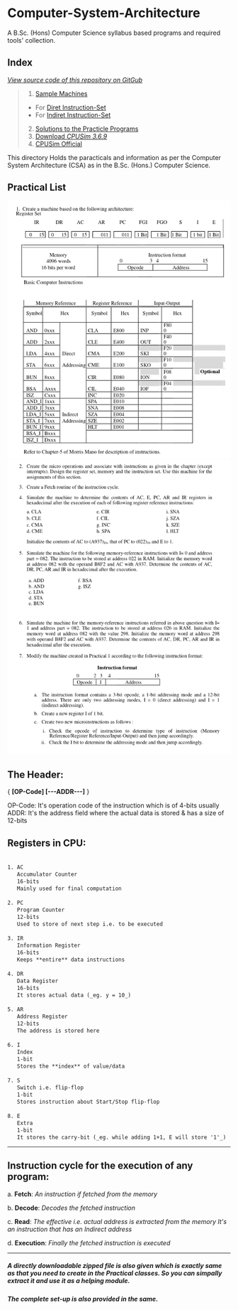 # Computer-System-Architecture
A B.Sc. (Hons) Computer Science syllabus based programs and required tools' collection.  

## Index  
[_View source code of this repository on GitGub_](https://github.com/ravi-prakash1907/Computer-System-Architecture/)  

>
> 1. [Sample Machines](https://github.com/ravi-prakash1907/Computer-System-Architecture/tree/master/Machines)  
>   - For [Diret Instruction-Set](https://github.com/ravi-prakash1907/Computer-System-Architecture/tree/master/Machines/2061_Direct_Ravi)  
>   - For [Indiret Instruction-Set](https://github.com/ravi-prakash1907/Computer-System-Architecture/tree/master/Machines/2061_Indirect_Ravi)  
> 2. [Solutions to the Practicle Programs](https://github.com/ravi-prakash1907/Computer-System-Architecture/tree/master/Operations%20for%20Programs)  
> 3. [Download _CPUSim 3.6.9_](https://github.com/ravi-prakash1907/Computer-System-Architecture/raw/master/CPUSim3.6.9%20Downloadable.tar.gz)  
> 4. [CPUSim Official](https://www.cs.colby.edu/djskrien/CPUSim/)  
> 

This directory Holds the paracticals and information as per the Computer System Architecture (CSA) as in the B.Sc. (Hons.) Computer Science.  
  
## Practical List  
![P1](./Practical%20List/p1.png)
![P2](./Practical%20List/p2.png)


## The Header:
  { **[OP-Code] [---ADDR---]** }

  OP-Code: It's operation code of the instruction which is of 4-bits usually
  ADDR: It's the address field where the actual data is stored & has a size of 12-bits


## Registers in CPU:
```

1. AC
   Accumulator Counter
   16-bits
   Mainly used for final computation

2. PC
   Program Counter
   12-bits
   Used to store of next step i.e. to be executed

3. IR
   Information Register
   16-bits
   Keeps **entire** data instructions

4. DR
   Data Register
   16-bits
   It stores actual data (_eg. y = 10_)

5. AR
   Address Register
   12-bits
   The address is stored here

6. I
   Index
   1-bit
   Stores the **index** of value/data

7. S
   Switch i.e. flip-flop
   1-bit
   Stores instruction about Start/Stop flip-flop

8. E
   Extra
   1-bit
   It stores the carry-bit (_eg. while adding 1+1, E will store '1'_)

```

<hr />

## Instruction cycle for the execution of any program:

a. **Fetch**:
    _An instruction if fetched from the memory_

b. **Decode**:
    _Decodes the fetched instruction_

c. **Read**:
    _The effective i.e. actual address is extracted from the memory_
    _It's an instruction that has an Indirect address_

d. **Execution**:
    _Finally the fetched instruction is executed_

<hr />

##### A directly downloadable zipped file is also given which is exactly same as that you need to create in the Practical classes. So you can simpally extract it and use it as a helping module.
##### The complete set-up is also provided in the same.
